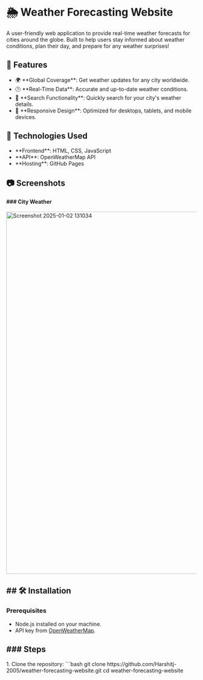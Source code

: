 <h1>🌦️ Weather Forecasting Website</h1>

<p>A user-friendly web application to provide real-time weather forecasts for cities around the globe. Built to help users stay informed about weather conditions, plan their day, and prepare for any weather surprises!</p>


<h2>🌟 Features</h2>  
<ul>
<li> 🌍 **Global Coverage**: Get weather updates for any city worldwide.</li>
<li> 🕒 **Real-Time Data**: Accurate and up-to-date weather conditions.</li>
<li> 📌 **Search Functionality**: Quickly search for your city's weather details.</li>
<li> 🎨 **Responsive Design**: Optimized for desktops, tablets, and mobile devices.</li> 
</ul>


<h2> 🚀 Technologies Used</h2>
<ul>
<li> **Frontend**: HTML, CSS, JavaScript</li>
<li>**API**: OpenWeatherMap API</li> 
<li>**Hosting**: GitHub Pages</li>
</ul>


<h2>📷 Screenshots</h2>
 
<h4>### City Weather</h4>  

<img width="959" alt="Screenshot 2025-01-02 131034" src="https://github.com/user-attachments/assets/346eabaf-e672-4406-b21f-a7fd1406fe17" />


<h2>## 🛠️ Installation</h2>

### Prerequisites  
- Node.js installed on your machine.  
- API key from [OpenWeatherMap](https://openweathermap.org/api).  

<h2>### Steps</h2>
1. Clone the repository:  
   ```bash  
   git clone https://github.com/Harshitj-2005/weather-forecasting-website.git  
   cd weather-forecasting-website  

